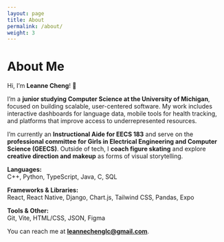 ```yaml
---
layout: page
title: About
permalink: /about/
weight: 3
---
```


# **About Me**

Hi, I’m **Leanne Cheng**! :wave:<br>

I’m a **junior studying Computer Science at the University of Michigan**, focused on building scalable, user-centered software. My work includes interactive dashboards for language data, mobile tools for health tracking, and platforms that improve access to underrepresented resources.<br>

I’m currently an **Instructional Aide for EECS 183** and serve on the **professional committee for Girls in Electrical Engineering and Computer Science (GEECS)**. Outside of tech, I **coach figure skating** and explore **creative direction and makeup** as forms of visual storytelling.<br>

**Languages:**  
C++, Python, TypeScript, Java, C, SQL

**Frameworks & Libraries:**  
React, React Native, Django, Chart.js, Tailwind CSS, Pandas, Expo

**Tools & Other:**  
Git, Vite, HTML/CSS, JSON, Figma

You can reach me at [**leannechenglc@gmail.com**](mailto:leannechenglc@gmail.com).
